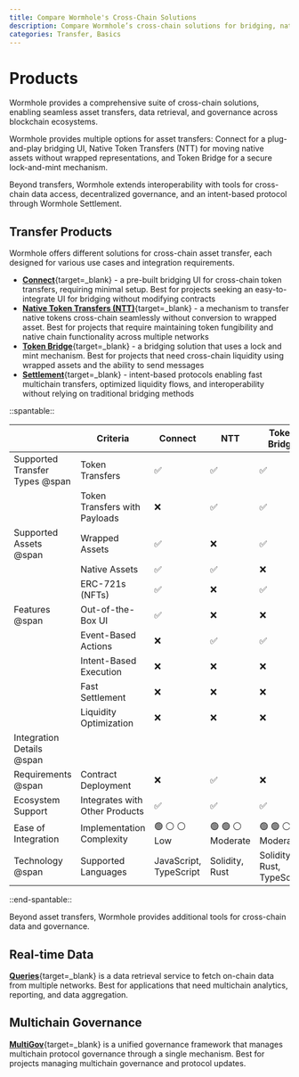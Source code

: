 ```yaml
---
title: Compare Wormhole's Cross-Chain Solutions
description: Compare Wormhole’s cross-chain solutions for bridging, native transfers, data queries, and governance to enable seamless blockchain interoperability.
categories: Transfer, Basics
---
```


# Products 

Wormhole provides a comprehensive suite of cross-chain solutions, enabling seamless asset transfers, data retrieval, and governance across blockchain ecosystems.

Wormhole provides multiple options for asset transfers: Connect for a plug-and-play bridging UI, Native Token Transfers (NTT) for moving native assets without wrapped representations, and Token Bridge for a secure lock-and-mint mechanism.

Beyond transfers, Wormhole extends interoperability with tools for cross-chain data access, decentralized governance, and an intent-based protocol through Wormhole Settlement.

## Transfer Products

Wormhole offers different solutions for cross-chain asset transfer, each designed for various use cases and integration requirements.

- [**Connect**](/docs/products/connect/overview/){target=\_blank} - a pre-built bridging UI for cross-chain token transfers, requiring minimal setup. Best for projects seeking an easy-to-integrate UI for bridging without modifying contracts
- [**Native Token Transfers (NTT)**](/docs/products/native-token-transfers/overview/){target=\_blank} - a mechanism to transfer native tokens cross-chain seamlessly without conversion to wrapped asset. Best for projects that require maintaining token fungibility and native chain functionality across multiple networks
- [**Token Bridge**](/docs/learn/transfers/token-bridge/){target=\_blank} - a bridging solution that uses a lock and mint mechanism. Best for projects that need cross-chain liquidity using wrapped assets and the ability to send messages
- [**Settlement**](/docs/learn/messaging/wormhole-settlement/overview/){target=\_blank} - intent-based protocols enabling fast multichain transfers, optimized liquidity flows, and interoperability without relying on traditional bridging methods

<div markdown class="full-width">

::spantable::

|                                | Criteria                              | Connect            | NTT                | Token Bridge       | Settlement         |
|--------------------------------|---------------------------------------|--------------------|--------------------|--------------------|--------------------|
| Supported Transfer Types @span | Token Transfers                       | :white_check_mark: | :white_check_mark: | :white_check_mark: | :white_check_mark: |
|                                | Token Transfers with Payloads         | :x:                | :white_check_mark: | :white_check_mark: | :white_check_mark: |
| Supported Assets @span         | Wrapped Assets                        | :white_check_mark: | :x:                | :white_check_mark: | :white_check_mark: |
|                                | Native Assets                         | :white_check_mark: | :white_check_mark: | :x:                | :white_check_mark: |
|                                | ERC-721s (NFTs)                       | :white_check_mark: | :x:                | :white_check_mark: | :white_check_mark: |
| Features @span                 | Out-of-the-Box UI                     | :white_check_mark: | :x:                | :x:                | :white_check_mark: |
|                                | Event-Based Actions                   | :x:                | :white_check_mark: | :white_check_mark: | :x:                |
|                                | Intent-Based Execution                | :x:                | :x:                | :x:                | :white_check_mark: |
|                                | Fast Settlement                       | :x:                | :x:                | :x:                | :white_check_mark: |
|                                | Liquidity Optimization                | :x:                | :x:                | :x:                | :white_check_mark: |
| Integration Details @span      |                                       |                    |                    |                    |                    |
| Requirements @span             | Contract Deployment                   | :x:                | :white_check_mark: | :x:                |:x:  |
| Ecosystem Support              | Integrates with Other Products        | :white_check_mark: | :white_check_mark: | :white_check_mark: |:white_check_mark: |
| Ease of Integration            | Implementation Complexity             | :green_circle: :white_circle: :white_circle: <br> Low | :green_circle: :green_circle: :white_circle: <br> Moderate | :green_circle: :green_circle: :white_circle: <br> Moderate |:green_circle: :white_circle: :white_circle: <br> Low |
| Technology @span               | Supported Languages                   | JavaScript, TypeScript | Solidity, Rust | Solidity, Rust, TypeScript | TypeScript |

::end-spantable::

</div>

Beyond asset transfers, Wormhole provides additional tools for cross-chain data and governance.

## Real-time Data

[**Queries**](/docs/build/queries/overview/){target=\_blank} is a data retrieval service to fetch on-chain data from multiple networks. Best for applications that need multichain analytics, reporting, and data aggregation.

## Multichain Governance

[**MultiGov**](/docs/products/multigov/overview/){target=\_blank} is a unified governance framework that manages multichain protocol governance through a single mechanism. Best for projects managing multichain governance and protocol updates.